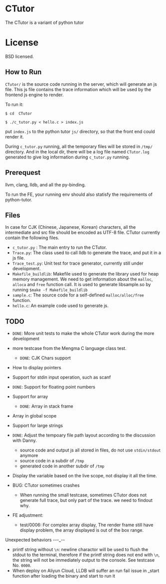 CTutor
======

The CTutor is a variant of python tutor

License
====
   BSD licensed.

How to Run
------

`CTutor/` is the source code running in the server, which will generate an js file. 
This js file contains the trace information which will be used by the frontend js
engine to render.

To run it:

`$ cd  CTutor`

`$ ./c_tutor.py < hello.c > index.js`

put `index.js` to the python tutor `js/` directory, so that the front end could render it.


During `c_tutor.py` running, all the temporary files will be stored in `/tmp/` directory. 
And in the local dir, there will be a log file named `CTutor.log` generated to give 
log information during `c_tutor.py` running.

Prerequest
------

llvm, clang, lldb, and all the py-binding.

To run the FE, your running env should also statisfy the requirements of python-tutor.
  

Files 
------

In case for CJK (Chinese, Japanese, Korean) characters, all the intermediate and src file should be encoded as UTF-8 file.
CTutor currently contain the following files.

- `c_tutor.py` : The main entry to run the CTutor.
- `Trace.py`: The class used to call lldb to generate the trace, and put it in a js file.
- `Trace_test.py`: Unit test for trace generator, currently still under development.
- `Makefile_buildlib`: Makefile used to generate the library used for heap memory management. We need to get information about the `malloc`, `alloca` and `free` function call. It is used to generate libsample.so by running `$make -f Makefile_buildlib`
- `sample.c`: The source code for a self-defined `malloc/alloc/free` function.
- `hello.c`: An example code used to generate js.
  
TODO
------

- `DONE`: More unit tests to make the whole CTutor work during the more development
- more testcase from the Mengma C language class test.
  - `DONE`: CJK Chars support
- How to display pointers
- Support for stdin input operation, such as scanf
- `DONE`: Support for floating point numbers
- Support for array
  - `DONE`: Array in stack frame
- Array in global scope
- Support for large strings
- `DONE`: Adjust the tempoary file path layout according to the discussion with Danny. 
  - source code and output js all stored in files, do not use `stdin/stdout` anymore
  - source code in a subdir of  `/tmp`
  - generated code in another subdir of `/tmp`
- Display the variable based on the live scope, not display it all the time.

- BUG: CTutor sometimes crashes
  - When running the small testcase, sometimes CTutor does not generate full trace, but only part of the trace. we need to findout why. 

- FE adjustment:
  - test/0006: For complex array display, The render frame still have display problem, the array displayed is out of the box range.
   
Unexpected behaviors
---_--

- printf string without `\n`: newline charactor will be used to flush the stdout to the terminal, therefore if the printf string does not end with `\n`, the string will not be immediately output to the console. See testcase No. `0000`.
- When deploy on Aliyun Cloud, LLDB will suffer an run fail issue in _start function after loading the binary and start to run it  
